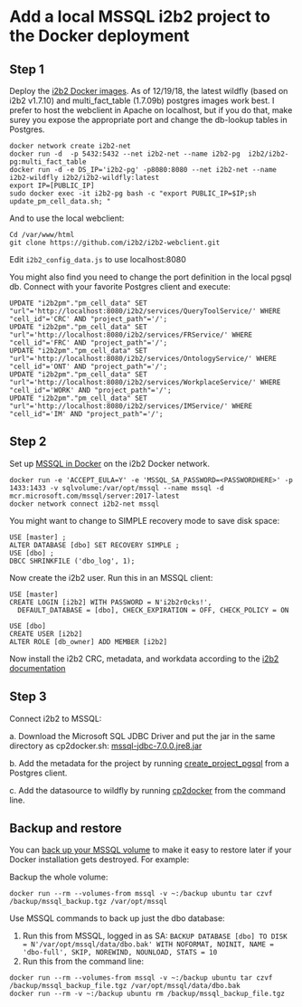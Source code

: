 # Add a local MSSQL i2b2 project to the Docker deployment

## Step 1
Deploy the [i2b2 Docker images](https://github.com/waghsk/i2b2-quickstart/wiki/Docker). As of 12/19/18, the latest wildfly (based on i2b2 v1.7.10) and multi_fact_table (1.7.09b) postgres images work best. I prefer to host the webclient in Apache on localhost, but if you do that, make surey you expose the appropriate port and change the db-lookup tables in Postgres.

```
docker network create i2b2-net
docker run -d  -p 5432:5432 --net i2b2-net --name i2b2-pg  i2b2/i2b2-pg:multi_fact_table
docker run -d -e DS_IP='i2b2-pg' -p8080:8080 --net i2b2-net --name i2b2-wildfly i2b2/i2b2-wildfly:latest
export IP=[PUBLIC_IP]
sudo docker exec -it i2b2-pg bash -c "export PUBLIC_IP=$IP;sh update_pm_cell_data.sh; "
```

And to use the local webclient:

```
Cd /var/www/html
git clone https://github.com/i2b2/i2b2-webclient.git
```

Edit ``i2b2_config_data.js`` to use localhost:8080

You might also find you need to change the port definition in the local pgsql db. Connect with your favorite Postgres client and execute:

```
UPDATE "i2b2pm"."pm_cell_data" SET "url"='http://localhost:8080/i2b2/services/QueryToolService/' WHERE "cell_id"='CRC' AND "project_path"='/';
UPDATE "i2b2pm"."pm_cell_data" SET "url"='http://localhost:8080/i2b2/services/FRService/' WHERE "cell_id"='FRC' AND "project_path"='/';
UPDATE "i2b2pm"."pm_cell_data" SET "url"='http://localhost:8080/i2b2/services/OntologyService/' WHERE "cell_id"='ONT' AND "project_path"='/';
UPDATE "i2b2pm"."pm_cell_data" SET "url"='http://localhost:8080/i2b2/services/WorkplaceService/' WHERE "cell_id"='WORK' AND "project_path"='/';
UPDATE "i2b2pm"."pm_cell_data" SET "url"='http://localhost:8080/i2b2/services/IMService/' WHERE "cell_id"='IM' AND "project_path"='/';
```

## Step 2
Set up [MSSQL in Docker](https://docs.microsoft.com/en-us/sql/linux/sql-server-linux-configure-docker?view=sql-server-2017) on the i2b2 Docker network.

``` 
docker run -e 'ACCEPT_EULA=Y' -e 'MSSQL_SA_PASSWORD=<PASSWORDHERE>' -p 1433:1433 -v sqlvolume:/var/opt/mssql --name mssql -d mcr.microsoft.com/mssql/server:2017-latest 
docker network connect i2b2-net mssql
```

You might want to change to SIMPLE recovery mode to save disk space:

```
USE [master] ;  
ALTER DATABASE [dbo] SET RECOVERY SIMPLE ;  
USE [dbo] ;
DBCC SHRINKFILE ('dbo_log', 1);
```

Now create the i2b2 user. Run this in an MSSQL client:

```
USE [master]
CREATE LOGIN [i2b2] WITH PASSWORD = N'i2b2r0cks!',
  DEFAULT_DATABASE = [dbo], CHECK_EXPIRATION = OFF, CHECK_POLICY = ON

USE [dbo]
CREATE USER [i2b2]
ALTER ROLE [db_owner] ADD MEMBER [i2b2]
```

Now install the i2b2 CRC, metadata, and workdata according to the [i2b2 documentation](https://community.i2b2.org/wiki/display/getstarted/Chapter+3.+Data+Installation)

## Step 3
Connect i2b2 to MSSQL:

a. Download the Microsoft SQL JDBC Driver and put the jar in the same directory as cp2docker.sh: [mssql-jdbc-7.0.0.jre8.jar](https://www.microsoft.com/en-us/download/details.aspx?id=57175)

b. Add the metadata for the project by running [create\_project\_pgsql](create_project_pgsql.sql) from a Postgres client.

c. Add the datasource to wildfly by running [cp2docker](cp2docker.sh) from the command line. 

## Backup and restore

You can [back up your MSSQL volume](https://docs.docker.com/storage/volumes) to make it easy to restore later if your Docker installation gets destroyed. For example:

Backup the whole volume:
```
docker run --rm --volumes-from mssql -v ~:/backup ubuntu tar czvf /backup/mssql_backup.tgz /var/opt/mssql
```

Use MSSQL commands to back up just the dbo database:

1. Run this from MSSQL, logged in as SA:
``BACKUP DATABASE [dbo] TO DISK = N'/var/opt/mssql/data/dbo.bak' WITH NOFORMAT, NOINIT, NAME = 'dbo-full', SKIP, NOREWIND, NOUNLOAD, STATS = 10``
2. Run this from the command line:

```
docker run --rm --volumes-from mssql -v ~:/backup ubuntu tar czvf /backup/mssql_backup_file.tgz /var/opt/mssql/data/dbo.bak
docker run --rm -v ~:/backup ubuntu rm /backup/mssql_backup_file.tgz 
```